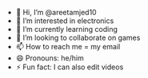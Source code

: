 - 👋 Hi, I’m @areetamjed10
- 👀 I’m interested in electronics
- 🌱 I’m currently learning coding
- 💞️ I’m looking to collaborate on games
- 📫 How to reach me = my email
- 😄 Pronouns: he/him
- ⚡ Fun fact: I can also edit videos

<!---
areetamjed10/areetamjed10 is a ✨ special ✨ repository because its `README.md` (this file) appears on your GitHub profile.
You can click the Preview link to take a look at your changes.
--->
